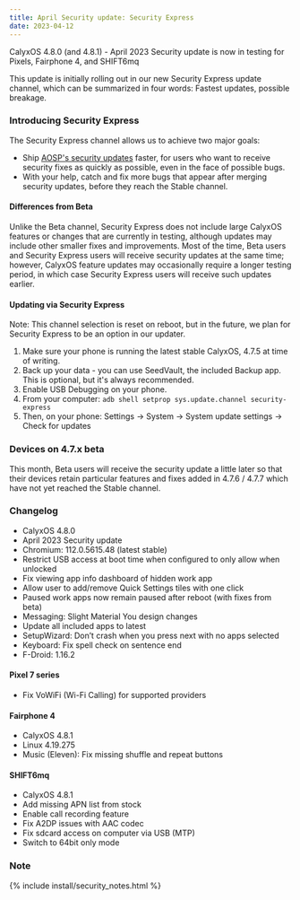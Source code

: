 ```yaml
---
title: April Security update: Security Express
date: 2023-04-12
---
```


CalyxOS 4.8.0 (and 4.8.1) - April 2023 Security update is now in testing for Pixels, Fairphone 4, and SHIFT6mq

This update is initially rolling out in our new Security Express update channel, which can be summarized in four words: Fastest updates, possible breakage.

### Introducing Security Express
The Security Express channel allows us to achieve two major goals:
- Ship [AOSP's security updates](https://source.android.com/docs/security/bulletin/asb-overview#bulletins) faster,
  for users who want to receive security fixes as quickly as possible, even in the face of possible bugs.
- With your help, catch and fix more bugs that appear after merging security updates, before they reach the Stable channel.

#### Differences from Beta
Unlike the Beta channel, Security Express does not include large CalyxOS features or changes that are currently in testing,
although updates may include other smaller fixes and improvements. Most of the time, Beta users and Security Express users
will receive security updates at the same time; however, CalyxOS feature updates may occasionally require a longer testing period,
in which case Security Express users will receive such updates earlier.

#### Updating via Security Express
Note: This channel selection is reset on reboot, but in the future, we plan for Security Express to be an option in our updater.

1. Make sure your phone is running the latest stable CalyxOS, 4.7.5 at time of writing.
2. Back up your data - you can use SeedVault, the included Backup app. This is optional, but it's always recommended.
3. Enable USB Debugging on your phone.
4. From your computer: `adb shell setprop sys.update.channel security-express`
5. Then, on your phone: Settings -> System -> System update settings -> Check for updates

### Devices on 4.7.x beta
This month, Beta users will receive the security update a little later so that their devices retain particular features
and fixes added in 4.7.6 / 4.7.7 which have not yet reached the Stable channel.

### Changelog
* CalyxOS 4.8.0
* April 2023 Security update
* Chromium: 112.0.5615.48 (latest stable)
* Restrict USB access at boot time when configured to only allow when unlocked
* Fix viewing app info dashboard of hidden work app
* Allow user to add/remove Quick Settings tiles with one click
* Paused work apps now remain paused after reboot (with fixes from beta)
* Messaging: Slight Material You design changes
* Update all included apps to latest
* SetupWizard: Don’t crash when you press next with no apps selected
* Keyboard: Fix spell check on sentence end
* F-Droid: 1.16.2

#### Pixel 7 series
* Fix VoWiFi (Wi-Fi Calling) for supported providers

#### Fairphone 4
* CalyxOS 4.8.1
* Linux 4.19.275
* Music (Eleven): Fix missing shuffle and repeat buttons

#### SHIFT6mq
* CalyxOS 4.8.1
* Add missing APN list from stock
* Enable call recording feature
* Fix A2DP issues with AAC codec
* Fix sdcard access on computer via USB (MTP)
* Switch to 64bit only mode

### Note

{% include install/security_notes.html %}
